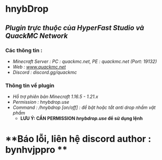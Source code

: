 # **hnybDrop**

## ***Plugin trực thuộc của HyperFast Studio và QuackMC Network***
### **Các thông tin :**
  - *Minecraft Server : PC : quackmc.net, PE : quackmc.net (Port: 19132)*
  - *Web : www.quackmc.net*
  - *Discord : discord.gg/quackmc*

### **Thông tin về plugin**

  - *Hỗ trợ phiên bản Minecraft 1.16.5 - 1.21.x*
  - *Permission : hnybdrop.use*
  - *Command : /hnybdrop [on/off] : để bật hoặc tắt anti drop nhầm vật phẩm*
    - **LƯU Ý: CẦN PERMISSION *hnybdrop.use* để sử dụng lệnh**


# **Báo lỗi, liên hệ discord author : bynhvjppro **
